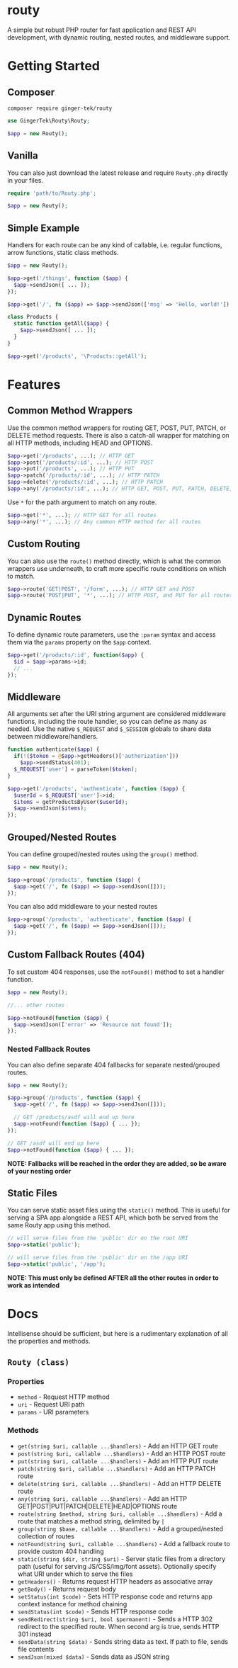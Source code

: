 # routy
A simple but robust PHP router for fast application and REST API development, with dynamic routing, nested routes, and middleware support.

# Getting Started
## Composer
```
composer require ginger-tek/routy
```

```php
use GingerTek\Routy\Routy;

$app = new Routy();
```
## Vanilla
You can also just download the latest release and require `Routy.php` directly in your files. 
```php
require 'path/to/Routy.php';

$app = new Routy();
```

## Simple Example
Handlers for each route can be any kind of callable, i.e. regular functions, arrow functions, static class methods.
```php
$app = new Routy();

$app->get('/things', function ($app) {
  $app->sendJson([ ... ]);
});

$app->get('/', fn ($app) => $app->sendJson(['msg' => 'Hello, world!']);

class Products {
  static function getAll($app) {
    $app->sendJson([ ... ]);
  }
}

$app->get('/products', '\Products::getAll');
```

# Features

## Common Method Wrappers
Use the common method wrappers for routing GET, POST, PUT, PATCH, or DELETE method requests. There is also a catch-all wrapper for matching on all HTTP methods, including HEAD and OPTIONS.
```php
$app->get('/products', ...); // HTTP GET
$app->post('/products/:id', ...); // HTTP POST
$app->put('/products', ...); // HTTP PUT
$app->patch('/products/:id', ...); // HTTP PATCH
$app->delete('/products/:id', ...); // HTTP PATCH
$app->any('/products/:id', ...); // HTTP GET, POST, PUT, PATCH, DELETE, HEAD, and OPTIONS
```

Use `*` for the path argument to match on any route.
```php
$app->get('*', ...); // HTTP GET for all routes
$app->any('*', ...); // Any common HTTP method for all routes
```

## Custom Routing
You can also use the `route()` method directly, which is what the common wrappers use underneath, to craft more specific route conditions on which to match.
```php
$app->route('GET|POST', '/form', ...); // HTTP GET and POST
$app->route('POST|PUT', '*', ...); // HTTP POST, and PUT for all routes
```

## Dynamic Routes
To define dynamic route parameters, use the `:param` syntax and access them via the `params` property on the `$app` context.
```php
$app->get('/products/:id', function($app) {
  $id = $app->params->id;
  // ...
});
```

## Middleware
All arguments set after the URI string argument are considered middleware functions, including the route handler, so you can define as many as needed. Use the native `$_REQUEST` and `$_SESSION` globals to share data between middleware/handlers.
```php
function authenticate($app) {
  if(!($token = @$app->getHeaders()['authorization']))
    $app->sendStatus(401);
  $_REQUEST['user'] = parseToken($token);
}

$app->get('/products', 'authenticate', function ($app) {
  $userId = $_REQUEST['user']->id;
  $items = getProductsByUser($userId);
  $app->sendJson($items);
});
```

## Grouped/Nested Routes
You can define grouped/nested routes using the `group()` method.
```php
$app = new Routy();

$app->group('/products', function ($app) {
  $app->get('/', fn ($app) => $app->sendJson([]));
});
```

You can also add middleware to your nested routes
```php
$app->group('/products', 'authenticate', function ($app) {
  $app->get('/', fn ($app) => $app->sendJson([]));
});
```

## Custom Fallback Routes (404)
To set custom 404 responses, use the `notFound()` method to set a handler function.
```php
$app = new Routy();

//... other routes

$app->notFound(function ($app) {
  $app->sendJson(['error' => 'Resource not found']);
});
```

### Nested Fallback Routes
You can also define separate 404 fallbacks for separate nested/grouped routes.
```php
$app = new Routy();                        

$app->group('/products', function ($app) {
  $app->get('/', fn ($app) => $app->sendJson([]));

  // GET /products/asdf will end up here
  $app->notFound(function ($app) { ... });
});

// GET /asdf will end up here
$app->notFound(function ($app) { ... });
```

**NOTE: Fallbacks will be reached in the order they are added, so be aware of your nesting order**

## Static Files
You can serve static asset files using the `static()` method. This is useful for serving a SPA app alongside a REST API, which both be served from the same Routy app using this method.
```php
// will serve files from the 'public' dir on the root URI
$app->static('public');

// will serve files from the 'public' dir on the /app URI
$app->static('public', '/app');
```

**NOTE: This must only be defined AFTER all the other routes in order to work as intended**

# Docs
Intellisense should be sufficient, but here is a rudimentary explanation of all the properties and methods.

## `Routy (class)`
### Properties
- `method` - Request HTTP method
- `uri` - Request URI path
- `params` - URI parameters

### Methods
- `get(string $uri, callable ...$handlers)` - Add an HTTP GET route
- `post(string $uri, callable ...$handlers)` - Add an HTTP POST route
- `put(string $uri, callable ...$handlers)` - Add an HTTP PUT route
- `patch(string $uri, callable ...$handlers)` - Add an HTTP PATCH route
- `delete(string $uri, callable ...$handlers)` - Add an HTTP DELETE route
- `any(string $uri, callable ...$handlers)` - Add an HTTP GET|POST|PUT|PATCH|DELETE|HEAD|OPTIONS route
- `route(string $method, string $uri, callable ...$handlers)` - Add a route that matches a method string, delimited by `|`
- `group(string $base, callable ...$handlers)` - Add a grouped/nested collection of routes
- `notFound(string $uri, callable ...$handlers)` - Add a fallback route to provide custom 404 handling
- `static(string $dir, string $uri)` - Server static files from a directory path (useful for serving JS/CSS/img/font assets). Optionally specify what URI under which to serve the files
- `getHeaders()` - Returns request HTTP headers as associative array
- `getBody()` - Returns request body
- `setStatus(int $code)` - Sets HTTP response code and returns app context instance for method chaining
- `sendStatus(int $code)` - Sends HTTP response code
- `sendRedirect(string $uri, bool $permanent)` - Sends a HTTP 302 redirect to the specified route. When second arg is true, sends HTTP 301 instead
- `sendData(string $data)` - Sends string data as text. If path to file, sends file contents
- `sendJson(mixed $data)` - Sends data as JSON string
